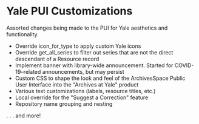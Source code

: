 # Yale PUI Customizations

Assorted changes being made to the PUI for Yale aesthetics and functionality.

+ Override icon_for_type to apply custom Yale icons
+ Override get_all_series to filter out series that are not the direct descendant of a Resource record
+ Implement banner with library-wide announcement. Started for COVID-19–related announcements, but may persist
+ Custom CSS to shape the look and feel of the ArchivesSpace Public User Interface into the "Archives at Yale" product
+ Various text customizations (labels, resource titles, etc.)
+ Local override for the "Suggest a Correction" feature
+ Repository name grouping and nesting

. . . and more!
